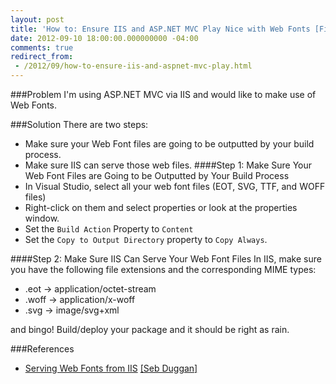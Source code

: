 ```yaml
---
layout: post
title: 'How to: Ensure IIS and ASP.NET MVC Play Nice with Web Fonts [Field Notes]'
date: 2012-09-10 18:00:00.000000000 -04:00
comments: true
redirect_from: 
 - /2012/09/how-to-ensure-iis-and-aspnet-mvc-play.html
---
```

###Problem
I'm using ASP.NET MVC via IIS and would like to make use of Web Fonts.

###Solution
There are two steps:

* Make sure your Web Font files are going to be outputted by your build process.
* Make sure IIS can serve those web files.
####Step 1: Make Sure Your Web Font Files are Going to be Outputted by Your Build Process
* In Visual Studio, select all your web font files (EOT, SVG, TTF, and WOFF files)
* Right-click on them and select properties or look at the properties window.
* Set the `Build Action` Property to `Content`
* Set the `Copy to Output Directory` property to `Copy Always`.

####Step 2: Make Sure IIS Can Serve Your Web Font Files
In IIS, make sure you have the following file extensions and the corresponding MIME types:

* .eot &rarr; application/octet-stream
* .woff &rarr; application/x-woff
* .svg &rarr; image/svg+xml

and bingo! Build/deploy your package and it should be right as rain.

###References
* [Serving Web Fonts from IIS](http://sebduggan.com/blog/serving-web-fonts-from-iis/) [[Seb Duggan]](http://sebduggan.com/blog/)
